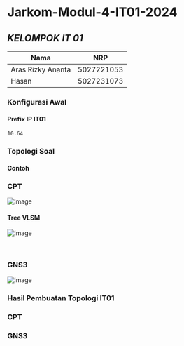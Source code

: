 # Jarkom-Modul-4-IT01-2024

## ***KELOMPOK IT 01***
| Nama      | NRP         |
  |-----------|-------------|
  | Aras Rizky Ananta| 5027221053   |
  | Hasan | 5027231073  |  

### Konfigurasi Awal
#### Prefix IP IT01
`10.64`

### Topologi Soal
#### Contoh

### CPT
![image](https://github.com/user-attachments/assets/909a61cb-837c-459d-bef6-23bdd6214e56)

#### Tree VLSM
![image](https://github.com/user-attachments/assets/4f89d905-15f6-48a8-b693-f6486dab39e6)

<br>


### GNS3
![image](https://github.com/user-attachments/assets/0d43bd11-f334-4bb9-8318-5acb6e5b2427)


### Hasil Pembuatan Topologi IT01
### CPT
### GNS3
